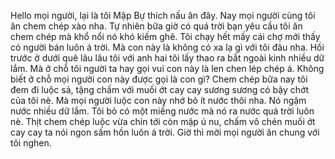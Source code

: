 Hello mọi người, lại là tôi Mập Bự thích nấu ăn đây. Nay mọi người cùng tôi ăn chem chép xào nha. Tự nhiên bữa giờ có quá trời bạn yêu cầu tôi ăn chem chép mà khổ nổi nó khó kiếm ghê. Tôi chạy hết mấy cái chợ mới thấy có người bán luôn á trời. Mà con này là không có xa lạ gì với tôi đâu nha. Hồi trước ở dưới quê lâu lâu tôi với anh hai tôi lấy thao ra bắt ngoài kinh nhiều dữ lắm. Mà ở chỗ tôi người ta hay gọi vui con này là len chen lép chép á. Không biết ở chỗ mọi người con này được gọi là con gì? Chem chép bữa nay tôi đem đi luộc sả, tặng chấm với muối ớt cay cay sương sương có bậy chớt của tôi nè. Mà mọi người luộc con này nhớ bỏ ít nước thôi nha. Nó ngậm nước nhiều dữ lắm. Tôi bỏ có một miếng nước mà nó ra nước quá trời luôn nè. Thịt chem chép luộc vừa chín tới còn mập ú nu, chấm vô chén muối ớt cay cay ta nói ngon sấm hồn luôn á trời. Giờ thì mời mọi người ăn chung với tôi nghen.